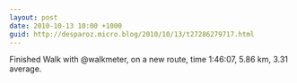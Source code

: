```yaml
---
layout: post
date: 2010-10-13 10:00 +1000
guid: http://desparoz.micro.blog/2010/10/13/t27286279717.html
---
```

Finished Walk with @walkmeter, on a new route, time 1:46:07, 5.86 km, 3.31 average.
